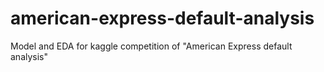 # american-express-default-analysis
Model and EDA for kaggle competition of "American Express default analysis"
